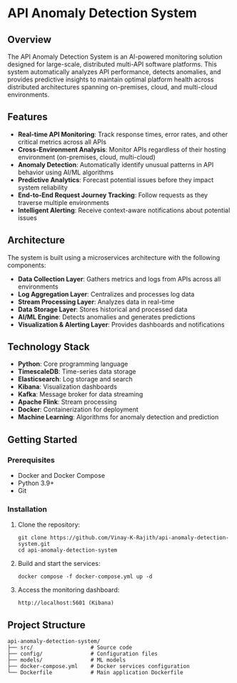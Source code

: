 # API Anomaly Detection System

## Overview

The API Anomaly Detection System is an AI-powered monitoring solution designed for large-scale, distributed multi-API software platforms. This system automatically analyzes API performance, detects anomalies, and provides predictive insights to maintain optimal platform health across distributed architectures spanning on-premises, cloud, and multi-cloud environments.

## Features

- **Real-time API Monitoring**: Track response times, error rates, and other critical metrics across all APIs
- **Cross-Environment Analysis**: Monitor APIs regardless of their hosting environment (on-premises, cloud, multi-cloud)
- **Anomaly Detection**: Automatically identify unusual patterns in API behavior using AI/ML algorithms
- **Predictive Analytics**: Forecast potential issues before they impact system reliability
- **End-to-End Request Journey Tracking**: Follow requests as they traverse multiple environments
- **Intelligent Alerting**: Receive context-aware notifications about potential issues

## Architecture

The system is built using a microservices architecture with the following components:

- **Data Collection Layer**: Gathers metrics and logs from APIs across all environments
- **Log Aggregation Layer**: Centralizes and processes log data
- **Stream Processing Layer**: Analyzes data in real-time
- **Data Storage Layer**: Stores historical and processed data
- **AI/ML Engine**: Detects anomalies and generates predictions
- **Visualization & Alerting Layer**: Provides dashboards and notifications

## Technology Stack

- **Python**: Core programming language
- **TimescaleDB**: Time-series data storage
- **Elasticsearch**: Log storage and search
- **Kibana**: Visualization dashboards
- **Kafka**: Message broker for data streaming
- **Apache Flink**: Stream processing
- **Docker**: Containerization for deployment
- **Machine Learning**: Algorithms for anomaly detection and prediction

## Getting Started

### Prerequisites

- Docker and Docker Compose
- Python 3.9+
- Git

### Installation

1. Clone the repository:
   ```
   git clone https://github.com/Vinay-K-Rajith/api-anomaly-detection-system.git
   cd api-anomaly-detection-system
   ```

2. Build and start the services:
   ```
   docker compose -f docker-compose.yml up -d
   ```

3. Access the monitoring dashboard:
   ```
   http://localhost:5601 (Kibana)
   ```

## Project Structure

```
api-anomaly-detection-system/
├── src/                  # Source code
├── config/               # Configuration files
├── models/               # ML models
├── docker-compose.yml    # Docker services configuration
└── Dockerfile            # Main application Dockerfile
```

